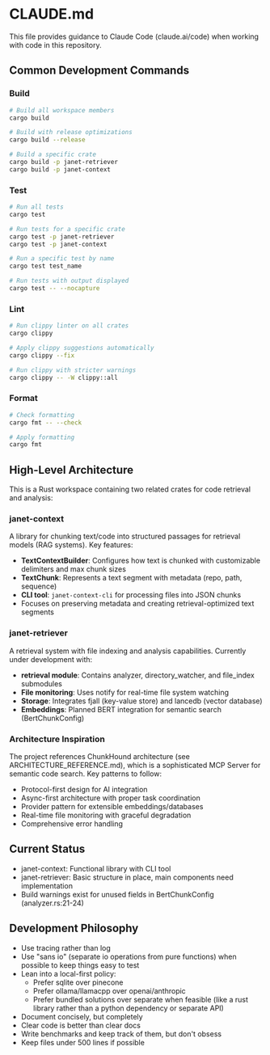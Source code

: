 # CLAUDE.md

This file provides guidance to Claude Code (claude.ai/code) when working with code in this repository.

## Common Development Commands

### Build
```bash
# Build all workspace members
cargo build

# Build with release optimizations
cargo build --release

# Build a specific crate
cargo build -p janet-retriever
cargo build -p janet-context
```

### Test
```bash
# Run all tests
cargo test

# Run tests for a specific crate
cargo test -p janet-retriever
cargo test -p janet-context

# Run a specific test by name
cargo test test_name

# Run tests with output displayed
cargo test -- --nocapture
```

### Lint
```bash
# Run clippy linter on all crates
cargo clippy

# Apply clippy suggestions automatically
cargo clippy --fix

# Run clippy with stricter warnings
cargo clippy -- -W clippy::all
```

### Format
```bash
# Check formatting
cargo fmt -- --check

# Apply formatting
cargo fmt
```

## High-Level Architecture

This is a Rust workspace containing two related crates for code retrieval and analysis:

### janet-context
A library for chunking text/code into structured passages for retrieval models (RAG systems). Key features:
- **TextContextBuilder**: Configures how text is chunked with customizable delimiters and max chunk sizes
- **TextChunk**: Represents a text segment with metadata (repo, path, sequence)
- **CLI tool**: `janet-context-cli` for processing files into JSON chunks
- Focuses on preserving metadata and creating retrieval-optimized text segments

### janet-retriever
A retrieval system with file indexing and analysis capabilities. Currently under development with:
- **retrieval module**: Contains analyzer, directory_watcher, and file_index submodules
- **File monitoring**: Uses notify for real-time file system watching
- **Storage**: Integrates fjall (key-value store) and lancedb (vector database)
- **Embeddings**: Planned BERT integration for semantic search (BertChunkConfig)

### Architecture Inspiration
The project references ChunkHound architecture (see ARCHITECTURE_REFERENCE.md), which is a sophisticated MCP Server for semantic code search. Key patterns to follow:
- Protocol-first design for AI integration
- Async-first architecture with proper task coordination
- Provider pattern for extensible embeddings/databases
- Real-time file monitoring with graceful degradation
- Comprehensive error handling

## Current Status
- janet-context: Functional library with CLI tool
- janet-retriever: Basic structure in place, main components need implementation
- Build warnings exist for unused fields in BertChunkConfig (analyzer.rs:21-24)

## Development Philosophy
- Use tracing rather than log
- Use "sans io" (separate io operations from pure functions) when possible to keep things easy to test
- Lean into a local-first policy: 
  - Prefer sqlite over pinecone
  - Prefer ollama/llamacpp over openai/anthropic
  - Prefer bundled solutions over separate when feasible (like a rust library rather than a python dependency or separate API)
- Document concisely, but completely
- Clear code is better than clear docs
- Write benchmarks and keep track of them, but don't obsess
- Keep files under 500 lines if possible